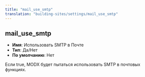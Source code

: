 ```yaml
---
title: "mail_use_smtp"
translation: "building-sites/settings/mail_use_smtp"
---
```


## mail_use_smtp

-   **Имя**: Использовать SMTP в Почте
-   **Тип**: Да/Нет
-   **По умолчанию**: Нет

Если true, MODX будет пытаться использовать SMTP в почтовых функциях.
